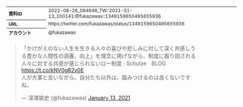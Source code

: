 <table style="font-size: 9pt; width: 610px; margin-bottom: 20px; height: 80px;">
<tbody>
    <tr>
        <th align=left>資料ID</th>
        <td align=left>2022-08-26_084646_TW::2021-01-13_100141:@fukazawas::1349159650495655936</td>
    </tr>
    <tr>
        <th align=left>URL</th>
        <td align=left>https://twitter.com/fukazawas/status/1349159650495655936</td>
    </tr>
    <tr>
        <th align=left>アカウント</th>
        <td align=left>@fukazawas</td>
    </tr>
    <tr>
        <th align=left>ユーザ名</th>
        <td align=left>深澤諭史</td>
    </tr>
    <tr>
        <th align=left>ツイートの記録日時</th>
        <td align=left>2022-08-26_084646_</td>
    </tr>
</tbody>
</table>
<blockquote class="twitter-tweet" data-width="450"  data-lang="ja"><p lang="ja" dir="ltr">「かけがえのない人生を生きる人々の喜びや悲しみに対して深く共感しうる豊かな人間性の涵養、向上」を理念に掲げながら、制度に振り回される人々に対する共感が感じられないロー制度 : Schulze　BLOG <a href="https://t.co/kNV0g82v0E">https://t.co/kNV0g82v0E</a><br>人が大事と言いながら、自分たち以外は、踏みつけるのは良くないですね。</p>&mdash; 深澤諭史 (@fukazawas) <a href="https://twitter.com/fukazawas/status/1349159650495655936?ref_src=twsrc%5Etfw">January 13, 2021</a></blockquote>
<script async src="https://platform.twitter.com/widgets.js" charset="utf-8"></script>


